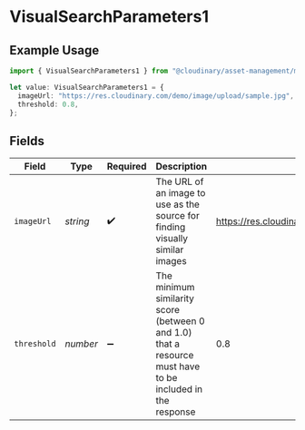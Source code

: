 # VisualSearchParameters1

## Example Usage

```typescript
import { VisualSearchParameters1 } from "@cloudinary/asset-management/models/components";

let value: VisualSearchParameters1 = {
  imageUrl: "https://res.cloudinary.com/demo/image/upload/sample.jpg",
  threshold: 0.8,
};
```

## Fields

| Field                                                                                                     | Type                                                                                                      | Required                                                                                                  | Description                                                                                               | Example                                                                                                   |
| --------------------------------------------------------------------------------------------------------- | --------------------------------------------------------------------------------------------------------- | --------------------------------------------------------------------------------------------------------- | --------------------------------------------------------------------------------------------------------- | --------------------------------------------------------------------------------------------------------- |
| `imageUrl`                                                                                                | *string*                                                                                                  | :heavy_check_mark:                                                                                        | The URL of an image to use as the source for finding visually similar images                              | https://res.cloudinary.com/demo/image/upload/sample.jpg                                                   |
| `threshold`                                                                                               | *number*                                                                                                  | :heavy_minus_sign:                                                                                        | The minimum similarity score (between 0 and 1.0) that a resource must have to be included in the response | 0.8                                                                                                       |